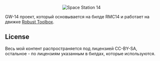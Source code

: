 <p align="center"> <img alt="Space Station 14" src="https://i.ibb.co/23Bdq7W6/Frame-1.png" /></p>

GW-14 проект, который основывается на билде RMC14 и работает на движке [Robust Toolbox](https://github.com/space-wizards/RobustToolbox).

## License

Весь мой контент распространяется под лицензией CC-BY-SA, остальное - по лицензиям указанным в билдах, которые используются.
